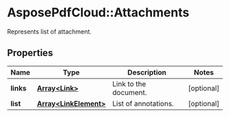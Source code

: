 ﻿# AsposePdfCloud::Attachments
Represents list of attachment.

## Properties
Name | Type | Description | Notes
------------ | ------------- | ------------- | -------------
**links** | [**Array&lt;Link&gt;**](Link.md) | Link to the document. | [optional] 
**list** | [**Array&lt;LinkElement&gt;**](LinkElement.md) | List of annotations. | [optional] 


